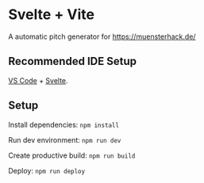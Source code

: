 # Svelte + Vite

A automatic pitch generator for https://muensterhack.de/

## Recommended IDE Setup

[VS Code](https://code.visualstudio.com/) + [Svelte](https://marketplace.visualstudio.com/items?itemName=svelte.svelte-vscode).

## Setup

Install dependencies: `npm install`

Run dev environment: `npm run dev`

Create productive build: `npm run build`

Deploy: `npm run deploy`
